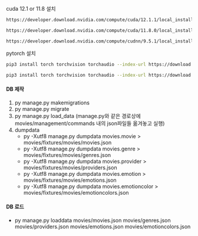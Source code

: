 cuda 12.1 or 11.8 설치

```bash
https://developer.download.nvidia.com/compute/cuda/12.1.1/local_installers/cuda_12.1.1_531.14_windows.exe

https://developer.download.nvidia.com/compute/cuda/11.8.0/local_installers/cuda_11.8.0_522.06_windows.exe

https://developer.download.nvidia.com/compute/cudnn/9.5.1/local_installers/cudnn_9.5.1_windows.exe
```

pytorch 설치

```bash
pip3 install torch torchvision torchaudio --index-url https://download.pytorch.org/whl/cu121

pip3 install torch torchvision torchaudio --index-url https://download.pytorch.org/whl/cu118
```

#### DB 제작

1. py manage.py makemigrations
2. py manage.py migrate
3. py manage.py load_data (manage.py와 같은 경로상에 movies/management/commands 내의 json파일들 옮겨놓고 실행)
4. dumpdata
   - py -Xutf8 manage.py dumpdata movies.movie > movies/fixtures/movies/movies.json
   - py -Xutf8 manage.py dumpdata movies.genre > movies/fixtures/movies/genres.json
   - py -Xutf8 manage.py dumpdata movies.provider > movies/fixtures/movies/providers.json
   - py -Xutf8 manage.py dumpdata movies.emotion > movies/fixtures/movies/emotions.json
   - py -Xutf8 manage.py dumpdata movies.emotioncolor > movies/fixtures/movies/emotioncolors.json

#### DB 로드

- py manage.py loaddata movies/movies.json movies/genres.json movies/providers.json movies/emotions.json movies/emotioncolors.json
